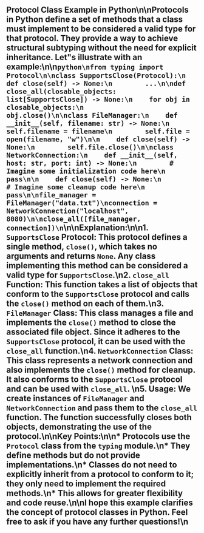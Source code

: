 ## Protocol Class Example in Python\n\nProtocols in Python define a set of methods that a class must implement to be considered a valid type for that protocol. They provide a way to achieve structural subtyping without the need for explicit inheritance. Let\"s illustrate with an example:\n\n```python\nfrom typing import Protocol\n\nclass SupportsClose(Protocol):\n    def close(self) -> None:\n        ...\n\ndef close_all(closable_objects: list[SupportsClose]) -> None:\n    for obj in closable_objects:\n        obj.close()\n\nclass FileManager:\n    def __init__(self, filename: str) -> None:\n        self.filename = filename\n        self.file = open(filename, "w")\n\n    def close(self) -> None:\n        self.file.close()\n\nclass NetworkConnection:\n    def __init__(self, host: str, port: int) -> None:\n        # Imagine some initialization code here\n        pass\n\n    def close(self) -> None:\n        # Imagine some cleanup code here\n        pass\n\nfile_manager = FileManager("data.txt")\nconnection = NetworkConnection("localhost", 8080)\n\nclose_all([file_manager, connection])\n```\n\n**Explanation:**\n\n1. **`SupportsClose` Protocol:** This protocol defines a single method, `close()`, which takes no arguments and returns `None`. Any class implementing this method can be considered a valid type for `SupportsClose`.\n2. **`close_all` Function:** This function takes a list of objects that conform to the `SupportsClose` protocol and calls the `close()` method on each of them.\n3. **`FileManager` Class:** This class manages a file and implements the `close()` method to close the associated file object. Since it adheres to the `SupportsClose` protocol, it can be used with the `close_all` function.\n4. **`NetworkConnection` Class:** This class represents a network connection and also implements the `close()` method for cleanup. It also conforms to the `SupportsClose` protocol and can be used with `close_all`. \n5. **Usage:** We create instances of `FileManager` and `NetworkConnection` and pass them to the `close_all` function. The function successfully closes both objects, demonstrating the use of the protocol.\n\n**Key Points:**\n\n* Protocols use the `Protocol` class from the `typing` module.\n* They define methods but do not provide implementations.\n* Classes do not need to explicitly inherit from a protocol to conform to it; they only need to implement the required methods.\n* This allows for greater flexibility and code reuse.\n\nI hope this example clarifies the concept of protocol classes in Python. Feel free to ask if you have any further questions!\n
